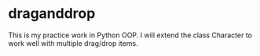 draganddrop
===========

This is my practice work in Python OOP.  I will extend the class Character to work well with multiple drag/drop items.
